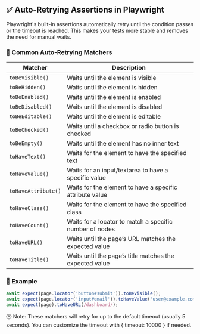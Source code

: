 ## ✅ Auto-Retrying Assertions in Playwright

Playwright's built-in assertions automatically retry until the condition passes or the timeout is reached. This makes your tests more stable and removes the need for manual waits.

### 🔧 Common Auto-Retrying Matchers

| Matcher               | Description                                              |
|-----------------------|----------------------------------------------------------|
| `toBeVisible()`       | Waits until the element is visible                       |
| `toBeHidden()`        | Waits until the element is hidden                        |
| `toBeEnabled()`       | Waits until the element is enabled                       |
| `toBeDisabled()`      | Waits until the element is disabled                      |
| `toBeEditable()`      | Waits until the element is editable                      |
| `toBeChecked()`       | Waits until a checkbox or radio button is checked        |
| `toBeEmpty()`         | Waits until the element has no inner text                |
| `toHaveText()`        | Waits for the element to have the specified text         |
| `toHaveValue()`       | Waits for an input/textarea to have a specific value     |
| `toHaveAttribute()`   | Waits for the element to have a specific attribute value |
| `toHaveClass()`       | Waits for the element to have the specified class        |
| `toHaveCount()`       | Waits for a locator to match a specific number of nodes  |
| `toHaveURL()`         | Waits until the page’s URL matches the expected value    |
| `toHaveTitle()`       | Waits until the page’s title matches the expected value  |

### 📘 Example

```ts
await expect(page.locator('button#submit')).toBeVisible();
await expect(page.locator('input#email')).toHaveValue('user@example.com');
await expect(page).toHaveURL(/dashboard/);
```
🕒 Note: These matchers will retry for up to the default timeout (usually 5 seconds). You can customize the timeout with { timeout: 10000 } if needed.
